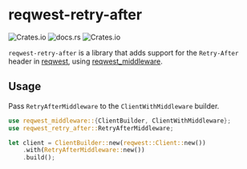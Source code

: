 # reqwest-retry-after

![Crates.io](https://img.shields.io/crates/v/reqwest-retry-after)
![docs.rs](https://img.shields.io/docsrs/reqwest-retry-after/latest)
![Crates.io](https://img.shields.io/crates/l/reqwest-retry-after)

`reqwest-retry-after` is a library that adds support for the `Retry-After` header in [reqwest](https://github.com/seanmonstar/reqwest), using [reqwest_middleware](https://github.com/TrueLayer/reqwest-middleware).

## Usage

Pass `RetryAfterMiddleware` to the `ClientWithMiddleware` builder.

```rust
use reqwest_middleware::{ClientBuilder, ClientWithMiddleware};
use reqwest_retry_after::RetryAfterMiddleware;

let client = ClientBuilder::new(reqwest::Client::new())
    .with(RetryAfterMiddleware::new())
    .build();
```

